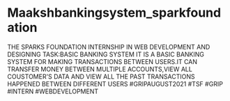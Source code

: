 # Maakshbankingsystem_sparkfoundation

THE SPARKS FOUNDATION INTERNSHIP
IN WEB DEVELOPMENT AND DESIGNING
TASK:BASIC BANKING SYSTEM
IT IS A BASIC BANKING SYSTEM FOR MAKING TRANSACTIONS BETWEEN USERS.IT CAN TRANSFER MONEY BETWEEN MULTIPLE ACCOUNTS,VIEW ALL COUSTOMER'S DATA AND VIEW ALL THE PAST TRANSACTIONS HAPPENED BETWEEN DIFFERENT USERS
#GRIPAUGUST2021 #TSF #GRIP #INTERN #WEBDEVELOPMENT
